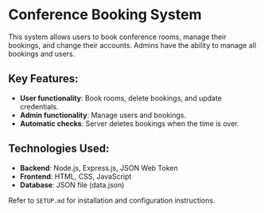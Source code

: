# Conference Booking System

This system allows users to book conference rooms, manage their bookings, and change their accounts. Admins have the ability to manage all bookings and users. 

## Key Features:
- **User functionality**: Book rooms, delete bookings, and update credentials.
- **Admin functionality**: Manage users and bookings.
- **Automatic checks**: Server deletes bookings when the time is over.

## Technologies Used:
- **Backend**: Node.js, Express.js, JSON Web Token
- **Frontend**: HTML, CSS, JavaScript
- **Database**: JSON file (data.json)

Refer to `SETUP.md` for installation and configuration instructions.
